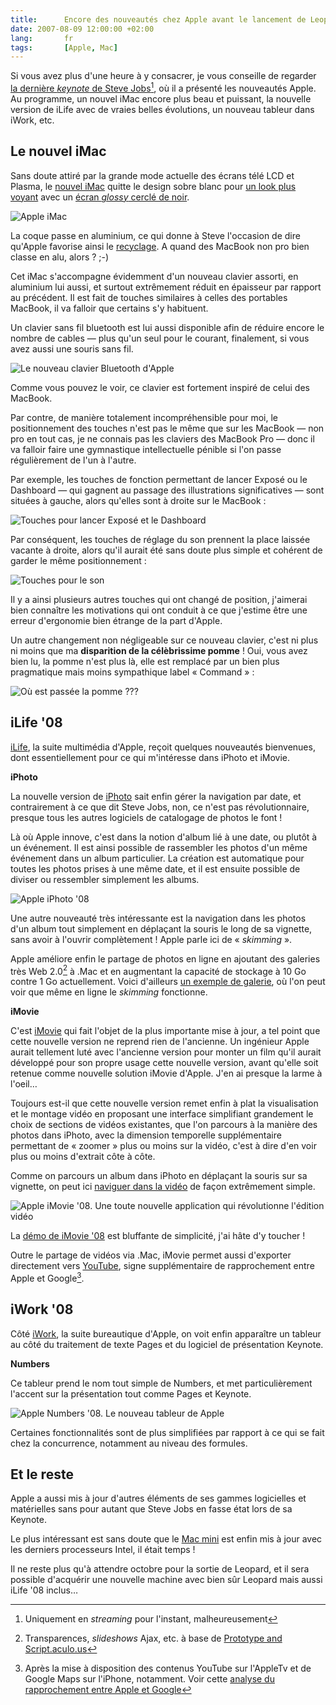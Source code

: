 ```yaml
---
title:      Encore des nouveautés chez Apple avant le lancement de Leopard en octobre
date: 2007-08-09 12:00:00 +02:00
lang:       fr
tags:       [Apple, Mac]
---
```


Si vous avez plus d'une heure à y consacrer, je vous conseille de regarder [la dernière *keynote* de Steve Jobs](http://www.apple.com/quicktime/qtv/keynote/)[^i1], où il a présenté les nouveautés Apple. Au programme, un nouvel iMac encore plus beau et puissant, la nouvelle version de iLife avec de vraies belles évolutions, un nouveau tableur dans iWork, etc.

[^i1]: Uniquement en *streaming* pour l'instant, malheureusement

## Le nouvel iMac

Sans doute attiré par la grande mode actuelle des écrans télé LCD et Plasma, le [nouvel iMac](http://www.apple.com/imac/) quitte le design sobre blanc pour [un look plus voyant](http://www.apple.com/imac/design.html) avec un [écran *glossy* cerclé de noir](http://www.apple.com/imac/technology/display.html).

![](Apple-iMac-profil.png "Apple iMac")

La coque passe en aluminium, ce qui donne à Steve l'occasion de dire qu'Apple favorise ainsi le [recyclage](http://www.apple.com/environment/). A quand des MacBook non pro bien classe en alu, alors ? ;-)

Cet iMac s'accompagne évidemment d'un nouveau clavier assorti, en aluminium lui aussi, et surtout extrêmement réduit en épaisseur par rapport au précédent. Il est fait de touches similaires à celles des portables MacBook, il va falloir que certains s'y habituent.

Un clavier sans fil bluetooth est lui aussi disponible afin de réduire encore le nombre de cables — plus qu'un seul pour le courant, finalement, si vous avez aussi une souris sans fil.

![](Apple-iMac-clavier-bluetooth.png "Le nouveau clavier Bluetooth d'Apple")

Comme vous pouvez le voir, ce clavier est fortement inspiré de celui des MacBook.

Par contre, de manière totalement incompréhensible pour moi, le positionnement des touches n'est pas le même que sur les MacBook — non pro en tout cas, je ne connais pas les claviers des MacBook Pro — donc il va falloir faire une gymnastique intellectuelle pénible si l'on passe régulièrement de l'un à l'autre.

Par exemple, les touches de fonction permettant de lancer Exposé ou le Dashboard — qui gagnent au passage des illustrations significatives — sont situées à gauche, alors qu'elles sont à droite sur le MacBook :

![](Apple-iMac-clavier-bluetooth-expose.png "Touches pour lancer Exposé et le Dashboard")

Par conséquent, les touches de réglage du son prennent la place laissée vacante à droite, alors qu'il aurait été sans doute plus simple et cohérent de garder le même positionnement :

![](Apple-iMac-clavier-bluetooth-son.png "Touches pour le son")

Il y a ainsi plusieurs autres touches qui ont changé de position, j'aimerai bien connaître les motivations qui ont conduit à ce que j'estime être une erreur d'ergonomie bien étrange de la part d'Apple.

Un autre changement non négligeable sur ce nouveau clavier, c'est ni plus ni moins que ma **disparition de la célèbrissime pomme** ! Oui, vous avez bien lu, la pomme n'est plus là, elle est remplacé par un bien plus pragmatique mais moins sympathique label « Command » :

![](Apple-iMac-clavier-bluetooth-pomme.png "Où est passée la pomme ???")

## iLife '08

[iLife](http://www.apple.com/ilife/), la suite multimédia d'Apple, reçoit quelques nouveautés bienvenues, dont essentiellement pour ce qui m'intéresse dans iPhoto et iMovie.

**iPhoto**

La nouvelle version de [iPhoto](http://www.apple.com/ilife/iphoto/) sait enfin gérer la navigation par date, et contrairement à ce que dit Steve Jobs, non, ce n'est pas révolutionnaire, presque tous les autres logiciels de catalogage de photos le font !

Là où Apple innove, c'est dans la notion d'album lié à une date, ou plutôt à un événement. Il est ainsi possible de rassembler les photos d'un même événement dans un album particulier. La création est automatique pour toutes les photos prises à une même date, et il est ensuite possible de diviser ou ressembler simplement les albums.

![](Apple_iPhoto_08.png "Apple iPhoto '08")

Une autre nouveauté très intéressante est la navigation dans les photos d'un album tout simplement en déplaçant la souris le long de sa vignette, sans avoir à l'ouvrir complètement ! Apple parle ici de « *skimming* ».

Apple améliore enfin le partage de photos en ligne en ajoutant des galeries très Web 2.0[^1] à .Mac et en augmentant la capacité de stockage à 10 Go contre 1 Go actuellement. Voici d'ailleurs [un exemple de galerie](http://gallery.mac.com/emily_parker), où l'on peut voir que même en ligne le *skimming* fonctionne.

**iMovie**

C'est [iMovie](http://www.apple.com/ilife/imovie/) qui fait l'objet de la plus importante mise à jour, a tel point que cette nouvelle version ne reprend rien de l'ancienne. Un ingénieur Apple aurait tellement luté avec l'ancienne version pour monter un film qu'il aurait développé pour son propre usage cette nouvelle version, avant qu'elle soit retenue comme nouvelle solution iMovie d'Apple. J'en ai presque la larme à l'oeil…

Toujours est-il que cette nouvelle version remet enfin à plat la visualisation et le montage vidéo en proposant une interface simplifiant grandement le choix de sections de vidéos existantes, que l'on parcours à la manière des photos dans iPhoto, avec la dimension temporelle supplémentaire permettant de « zoomer » plus ou moins sur la vidéo, c'est à dire d'en voir plus ou moins d'extrait côte à côte.

Comme on parcours un album dans iPhoto en déplaçant la souris sur sa vignette, on peut ici [naviguer dans la vidéo](http://www.apple.com/ilife/imovie/#playing) de façon extrêmement simple.

![](Apple-iMovie-08.png "Apple iMovie '08. Une toute nouvelle application qui révolutionne l'édition vidéo")

La [démo de iMovie '08](http://movies.apple.com/movies/us/apple/mac/ilife/2007/tour/apple_ilife08_imovie_20070807_iref.mov) est bluffante de simplicité, j'ai hâte d'y toucher !

Outre le partage de vidéos via .Mac, iMovie permet aussi d'exporter directement vers [YouTube](http://www.youtube.com/), signe supplémentaire de rapprochement entre Apple et Google[^2].

## iWork '08

Côté [iWork](http://www.apple.com/iwork/), la suite bureautique d'Apple, on voit enfin apparaître un tableur au côté du traitement de texte Pages et du logiciel de présentation Keynote.

**Numbers**

Ce tableur prend le nom tout simple de Numbers, et met particulièrement l'accent sur la présentation tout comme Pages et Keynote.

![](Apple-Numbers-08.png "Apple Numbers '08. Le nouveau tableur de Apple")

Certaines fonctionnalités sont de plus simplifiées par rapport à ce qui se fait chez la concurrence, notamment au niveau des formules.

## Et le reste

Apple a aussi mis à jour d'autres éléments de ses gammes logicielles et matérielles sans pour autant que Steve Jobs en fasse état lors de sa Keynote.

Le plus intéressant est sans doute que le [Mac mini](http://www.apple.com/macmini/) est enfin mis à jour avec les derniers processeurs Intel, il était temps !

Il ne reste plus qu'à attendre octobre pour la sortie de Leopard, et il sera possible d'acquérir une nouvelle machine avec bien sûr Leopard mais aussi iLife '08 inclus…

[^1]: Transparences, *slideshows* Ajax, etc. à base de [Prototype and Script.aculo.us](http://ajaxian.com/archives/mac-web-gallery-on-prototype)

[^2]: Après la mise à disposition des contenus YouTube sur l'AppleTv et de Google Maps sur l'iPhone, notamment. Voir cette [analyse du rapprochement entre Apple et Google](http://www.google-stories.com/2007/06/14/que-nous-reserve-l%E2%80%99alliance-google-apple/)
